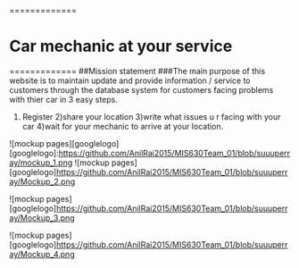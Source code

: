 =============
# Car mechanic at your service                               
=============
##Mission statement
###The main purpose of this website is to maintain  update and provide information / service to customers through the database system for customers facing problems with thier car in 3 easy steps. 
1) Register
2)share your location 
3)write what issues u r facing with your car
4)wait for your mechanic to arrive at your location. 

![mockup pages][googlelogo]
[googlelogo]:https://github.com/AnilRai2015/MIS630Team_01/blob/suuuperray/mockup_1.png
![mockup pages][googlelogo]https://github.com/AnilRai2015/MIS630Team_01/blob/suuuperray/Mockup_2.png

![mockup pages][googlelogo]https://github.com/AnilRai2015/MIS630Team_01/blob/suuuperray/Mockup_3.png

![mockup pages][googlelogo]https://github.com/AnilRai2015/MIS630Team_01/blob/suuuperray/Mockup_4.png




